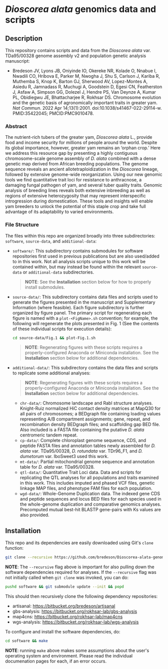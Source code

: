 # *Dioscorea alata* genomics data and scripts

## Description
This repository contains scripts and data from the *Dioscorea alata* var. TDa95/00328 genome assembly v2 and population genetic analysis manuscript:

- Bredeson JV, Lyons JB, Oniyinde IO, Okereke NR, Kolade O, Nnabue I, Nwadili CO, Hribova E, Parker M, Nwogha J, Shu S, Carlson J, Kariba R, Muthemba S, Knop K, Barton GJ, Sherwood AV, Lopez-Montes A, Asiedu R, Jamnadass R, Muchugi A, Goodstein D, Egesi CN, Featherston J, Asfaw A, Simpson GG, Dolezel J, Hendre PS, Van Deynze A, Kumar PL, Obidiegwu JE, Bhattacharjee R, Rokhsar DS. Chromosome evolution and the genetic basis of agronomically important traits in greater yam. *Nat Commun*. 2022 Apr 14;13(1):2001. doi:10.1038/s41467-022-29114-w. PMID:35422045; PMCID:PMC9010478.


### Abstract
The nutrient-rich tubers of the greater yam, *Dioscorea alata* L., provide food and income security for millions of people around the world. Despite its global importance, however, greater yam remains an ‘orphan crop.’ Here we address this resource gap by presenting a highly contiguous chromosome-scale genome assembly of *D. alata* combined with a dense genetic map derived from African breeding populations. The genome sequence reveals an ancient allotetraploidization in the *Dioscorea* lineage, followed by extensive genome-wide reorganization. Using our new genomic tools we find quantitative trait loci for resistance to anthracnose, a damaging fungal pathogen of yam, and several tuber quality traits. Genomic analysis of breeding lines reveals both extensive inbreeding as well as regions of extensive heterozygosity that may represent interspecific introgression during domestication. These tools and insights will enable yam breeders to unlock the potential of this staple crop and take full advantage of its adaptability to varied environments.


### File Structure

The files within this repo are organized broadly into three subdirectories: `software`, `source-data`, and `additional-data`: 

- `software/`: This subdirectory contains submodules for software repositories first used in previous publications but are also used/added to in this work. Not all analysis scripts unique to this work will be contained within, but may instead be found within the relevant `source-data` or `additional-data` subdirectories.
  > **NOTE**: See the **Installation** section below for how to properly install submodules.


- `source-data/`: This subdirectory contains data files and scripts used to generate the figures presented in the manuscript and Supplementary Information (where feasible). Each figure subdirectory is further organized by figure panel. The primary script for regenerating each figure is named with a `plot-<FigName>.sh` convention; for example, the following will regenerate the plots presented in Fig. 1 (See the contents of these individual scripts for execution details): 
  ```bash
  cd source-data/Fig.1 && plot-Fig.1.sh
  ```
  > **NOTE**: Regenerating figures with these scripts requires a properly-configured Anaconda or Miniconda installation. See the **Installation** section below for additional dependencies.
  

- `additional-data/`: This subdirectory contains the data files and scripts to replicate some additional analyses:
  > **NOTE**: Regenerating figures with these scripts requires a properly-configured Anaconda or Miniconda installation. See the **Installation** section below for additional dependencies.
  - `chr-data/`: Chromosome landscape and Rabl structure analyses. Knight-Ruiz normalized HiC contact density matrices at MapQ30 for all pairs of chromosomes; a BEDgraph file containing loading values representing A/B compartment assignments; gene, repeat, and recombination density BEDgraph files; and scaffolding gap BED file. Also included is a FASTA file containing the putative *D. alata* centromeric tandem repeat.
  - `cp-data/`: Complete chloroplast genome sequence, CDS, and peptide FASTA files and annotation tables newly assembled for *D. alata* var. TDa95/00328, *D. rotundata* var. TDr96_F1, and *D. dumetorum* var. IboSweet3 used this work.
  - `mt-data/`: Partial mitochondrial genome sequence and annotation table for *D. alata* var. TDa95/00328.
  - `qtl-data/`: Quantitative Trait Loci data. Data and scripts for replicating the QTL analyses for all populations and traits examined in this work. This includes imputed and phased VCF files, genetic linkage MAP files, and phenotype FAM files for each population.
  - `wgd-data/`: Whole-Genome Duplication data. The indexed gene CDS and peptide sequences and locus BED files for each species used in the whole-genome duplication and comparative genomics analyses. Precomputed mutual best-hit BLASTP gene-pairs with Ks values are also provided.


## Installation
This repo and its dependencies are easily downloaded using Git's `clone` function:
```bash
git clone --recursive https://github.com/bredeson/Dioscorea-alata-genomics.git

```
**NOTE**: The `--recursive` flag above is important for also pulling down the software dependencies required for analyses. If the `--recursive` flag was not initially called when `git clone` was invoked, you can do:
```bash
pushd software && git submodule update --init && popd
```

This should then recursively clone the following dependency repositories:
- artisanal: https://bitbucket.org/bredeson/artisanal
- gbs-analysis: https://bitbucket.org/rokhsar-lab/gbs-analysis
- map4cns: https://bitbucket.org/rokhsar-lab/map4cns
- wgs-analysis: https://bitbucket.org/rokhsar-lab/wgs-analysis

To configure and install the software dependencies, do:
```bash
cd software && make
```
**NOTE**: running `make` above makes some assumptions about the user's
operating system and environment. Please read the individual documenation
pages for each, if an error occurs.



